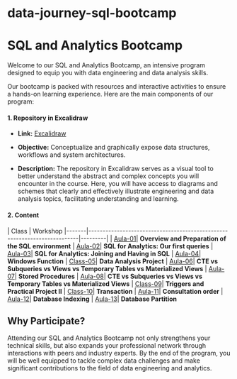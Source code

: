 # data-journey-sql-bootcamp

# SQL and Analytics Bootcamp

Welcome to our SQL and Analytics Bootcamp, an intensive program designed to equip you with data engineering and data analysis skills. 

Our bootcamp is packed with resources and interactive activities to ensure a hands-on learning experience. Here are the main components of our program:

#### 1. **Repository in Excalidraw**

* **Link:** [Excalidraw](https://link.excalidraw.com/l/8pvW6zbNUnD/3ktnOgfFeRK)
* **Objective:** Conceptualize and graphically expose data structures, workflows and system architectures.

* **Description:** The repository in Excalidraw serves as a visual tool to better understand the abstract and complex concepts you will encounter in the course. Here, you will have access to diagrams and schemes that clearly and effectively illustrate engineering and data analysis topics, facilitating understanding and learning.

#### 2. **Content**

| Class  | Workshop                                                                 |-------|--------------------------------------------------------------------------|---------|
| [Aula-01](./Aula-01)| **Overview and Preparation of the SQL environment**
| [Aula-02](./Aula-02)| **SQL for Analytics: Our first queries**
| [Aula-03](./Aula-03)| **SQL for Analytics: Joining and Having in SQL**
| [Aula-04](./Aula-04)| **Windows Function**
| [Class-05](./Class-05)| **Data Analysis Project**
| [Aula-06](./Aula-06)| **CTE vs Subqueries vs Views vs Temporary Tables vs Materialized Views**
| [Aula-07](./Aula-07)| **Stored Procedures**
| [Aula-08](./Aula-08)| **CTE vs Subqueries vs Views vs Temporary Tables vs Materialized Views**
| [Class-09](./Class-09)| **Triggers and Practical Project II**
| [Class-10](./Class-10)| **Transaction**
| [Aula-11](./Aula-11)| **Consultation order**
| [Aula-12](./Aula-12)| **Database Indexing**
| [Aula-13](./Aula-13)| **Database Partition**

## Why Participate?

Attending our SQL and Analytics Bootcamp not only strengthens your technical skills, but also expands your professional network through interactions with peers and industry experts. By the end of the program, you will be well equipped to tackle complex data challenges and make significant contributions to the field of data engineering and analytics.